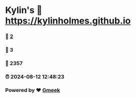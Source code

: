 # Kylin's :link: https://kylinholmes.github.io 
### :page_facing_up: [2](https://kylinholmes.github.io/tag.html) 
### :speech_balloon: 3 
### :hibiscus: 2357 
### :alarm_clock: 2024-08-12 12:48:23 
### Powered by :heart: [Gmeek](https://github.com/Meekdai/Gmeek)
